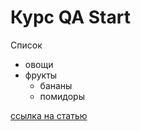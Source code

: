 # Курс QA Start

Список
* овощи
* фрукты
  - бананы
  - помидоры

[ссылка на статью](https://github.com/angelina-boiarshinova/my-notes/blob/main/notes/scrum.md)

